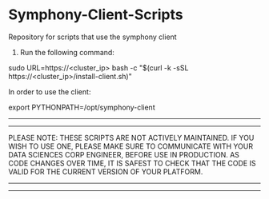 # Symphony-Client-Scripts
Repository for scripts that use the symphony client

1. Run the following command:

  sudo URL=https://<cluster_ip> bash -c "$(curl -k -sSL https://<cluster_ip>/install-client.sh)"

In order to use the client:

  export PYTHONPATH=/opt/symphony-client




********************************************************************************************************
********************************************************************************************************
 PLEASE NOTE: THESE SCRIPTS ARE NOT ACTIVELY MAINTAINED. 
 IF YOU WISH TO USE ONE, PLEASE MAKE SURE TO COMMUNICATE WITH YOUR DATA SCIENCES CORP ENGINEER, 
 BEFORE USE IN PRODUCTION. AS CODE CHANGES OVER TIME, IT IS SAFEST TO CHECK THAT THE CODE IS VALID
 FOR THE CURRENT VERSION OF YOUR PLATFORM.
********************************************************************************************************
********************************************************************************************************
